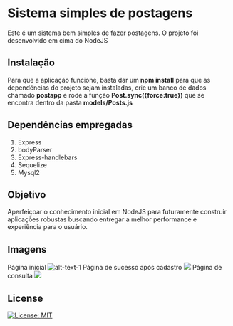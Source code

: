 # Sistema simples de postagens

Este é um sistema bem simples de fazer postagens. O projeto foi desenvolvido em cima do NodeJS

## Instalação

Para que a aplicação funcione, basta dar um **npm install** para que as dependências do projeto sejam instaladas, crie um banco de dados chamado **postapp** e rode a função **Post.sync({force:true})** que se encontra dentro da pasta **models/Posts.js**

## Dependências empregadas
1. Express
2. bodyParser
3. Express-handlebars
4. Sequelize
5. Mysql2

## Objetivo
Aperfeiçoar o conhecimento inicial em NodeJS para futuramente construir aplicações robustas buscando entregar a melhor performance e experiência para o usuário.

## Imagens
Página inicial
![alt-text-1](/img/pagina_inicial.PNG)
Página de sucesso após cadastro
![](/img/pagina_sucesso.PNG)
Página de consulta
![](/img/pagina_consulta.PNG)

## License
[![License: MIT](https://img.shields.io/badge/License-MIT-yellow.svg)](https://opensource.org/licenses/MIT)
